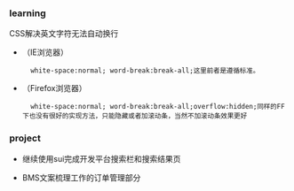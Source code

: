 


### learning

CSS解决英文字符无法自动换行 

- （IE浏览器）

		white-space:normal; word-break:break-all;这里前者是遵循标准。

- （Firefox浏览器）

		white-space:normal; word-break:break-all;overflow:hidden;同样的FF下也没有很好的实现方法，只能隐藏或者加滚动条，当然不加滚动条效果更好
		
### project

- 继续使用sui完成开发平台搜索栏和搜索结果页

- BMS文案梳理工作的订单管理部分